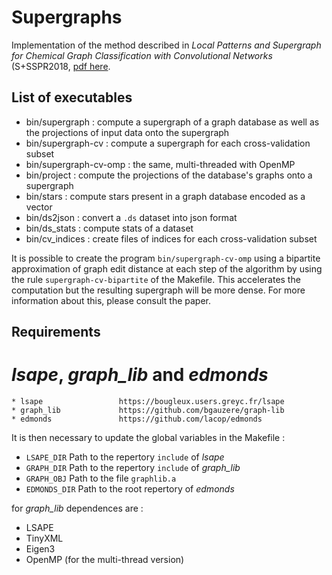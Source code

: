 
# Supergraphs

Implementation of the method described in *Local Patterns and Supergraph for Chemical Graph Classification with Convolutional Networks*
(S+SSPR2018, [pdf here](https://bougleux.users.greyc.fr/articles/sspr18graphconvnet.pdf).

## List of executables

* bin/supergraph : compute a supergraph of a graph database as well as the projections of input data onto the supergraph
* bin/supergraph-cv : compute a supergraph for each cross-validation subset
* bin/supergraph-cv-omp : the same, multi-threaded with OpenMP
* bin/project : compute the projections of the database's graphs onto a supergraph
* bin/stars : compute stars present in a graph database encoded as a vector
* bin/ds2json : convert a `.ds` dataset into json format
* bin/ds_stats : compute stats of a dataset
* bin/cv_indices : create files of indices for each cross-validation subset


It is possible to create the program `bin/supergraph-cv-omp` using a bipartite approximation of
graph edit distance at each step of the algorithm by using the rule `supergraph-cv-bipartite` of
the Makefile. This accelerates the computation but the resulting supergraph will be more dense.
For more information about this, please consult the paper.

## Requirements

# *lsape*, *graph_lib* and *edmonds*

```
* lsape                 https://bougleux.users.greyc.fr/lsape
* graph_lib             https://github.com/bgauzere/graph-lib
* edmonds               https://github.com/lacop/edmonds
```

It is then necessary to update the global variables in the Makefile :


* `LSAPE_DIR`           Path to the repertory `include` of *lsape*
* `GRAPH_DIR`           Path to the repertory `include` of *graph_lib*
* `GRAPH_OBJ`           Path to the file `graphlib.a`
* `EDMONDS_DIR`         Path to the root repertory of *edmonds*

for *graph_lib* dependences are :

* LSAPE
* TinyXML
* Eigen3
* OpenMP (for the multi-thread version)

